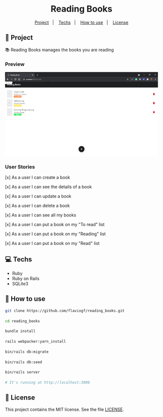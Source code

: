 <h1 align="center">
  Reading Books
</h1>

<p align="center">
  <a href="#rocket-project">Project</a>&nbsp;&nbsp;&nbsp;|&nbsp;&nbsp;&nbsp;
  <a href="#computer-techs">Techs</a>&nbsp;&nbsp;&nbsp;|&nbsp;&nbsp;&nbsp;
  <a href="#thinking-how-to-use">How to use</a>&nbsp;&nbsp;&nbsp;|&nbsp;&nbsp;&nbsp;
  <a href="#memo-license">License</a>
</p>

## :rocket: Project

:books: Reading Books manages the books you are reading

### Preview

<p align="center">
<img src=".github/preview.gif" />
</p>

### User Stories

[x] As a user I can create a book

[x] As a user I can see the details of a book

[x] As a user I can update a book

[x] As a user I can delete a book

[x] As a user I can see all my books

[x] As a user I can put a book on my "To read" list

[x] As a user I can put a book on my "Reading" list

[x] As a user I can put a book on my "Read" list

## :computer: Techs

- Ruby
- Ruby on Rails
- SQLite3

## :thinking: How to use

```sh
git clone https://github.com/flaviogf/reading_books.git

cd reading_books

bundle install

rails webpacker:yarn_install

bin/rails db:migrate

bin/rails db:seed

bin/rails server

# It's running at http://localhost:3000
```

## :memo: License

This project contains the MIT license. See the file [LICENSE](LICENSE).
